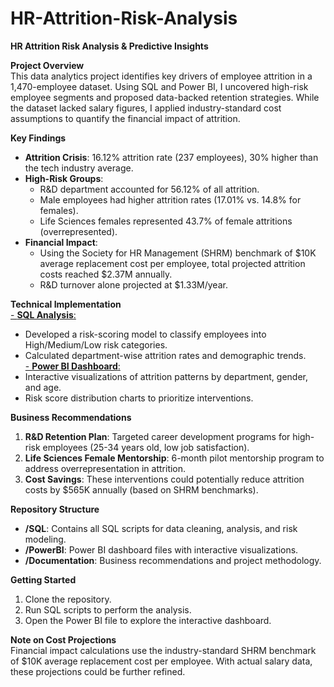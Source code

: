 # HR-Attrition-Risk-Analysis

**HR Attrition Risk Analysis & Predictive Insights**  

**Project Overview**  
This data analytics project identifies key drivers of employee attrition in a 1,470-employee dataset. Using SQL and Power BI, I uncovered high-risk employee segments and proposed data-backed retention strategies. While the dataset lacked salary figures, I applied industry-standard cost assumptions to quantify the financial impact of attrition.  

**Key Findings**  
- **Attrition Crisis**: 16.12% attrition rate (237 employees), 30% higher than the tech industry average.  
- **High-Risk Groups**:  
  - R&D department accounted for 56.12% of all attrition.  
  - Male employees had higher attrition rates (17.01% vs. 14.8% for females).  
  - Life Sciences females represented 43.7% of female attritions (overrepresented).  
- **Financial Impact**:  
  - Using the Society for HR Management (SHRM) benchmark of $10K average replacement cost per employee, total projected attrition costs reached $2.37M annually.  
  - R&D turnover alone projected at $1.33M/year.  

**Technical Implementation**  
<a href = "https://github.com/ak060204/HR-Attrition-Risk-Analysis/blob/main/HR_Attrition_Analysis_with_Risk_Model.sql">- **SQL Analysis**:</a>
  - Developed a risk-scoring model to classify employees into High/Medium/Low risk categories.  
  - Calculated department-wise attrition rates and demographic trends.  
<a href = "https://github.com/ak060204/HR-Attrition-Risk-Analysis/blob/main/HR_Attrition_Dashboard.pbix">- **Power BI Dashboard**:</a>
  - Interactive visualizations of attrition patterns by department, gender, and age.  
  - Risk score distribution charts to prioritize interventions.  

**Business Recommendations**  
1. **R&D Retention Plan**: Targeted career development programs for high-risk employees (25-34 years old, low job satisfaction).  
2. **Life Sciences Female Mentorship**: 6-month pilot mentorship program to address overrepresentation in attrition.  
3. **Cost Savings**: These interventions could potentially reduce attrition costs by $565K annually (based on SHRM benchmarks).  

**Repository Structure**  
- **/SQL**: Contains all SQL scripts for data cleaning, analysis, and risk modeling.  
- **/PowerBI**: Power BI dashboard files with interactive visualizations.  
- **/Documentation**: Business recommendations and project methodology.  

**Getting Started**  
1. Clone the repository.  
2. Run SQL scripts to perform the analysis.  
3. Open the Power BI file to explore the interactive dashboard.  

**Note on Cost Projections**  
Financial impact calculations use the industry-standard SHRM benchmark of $10K average replacement cost per employee. With actual salary data, these projections could be further refined.  
